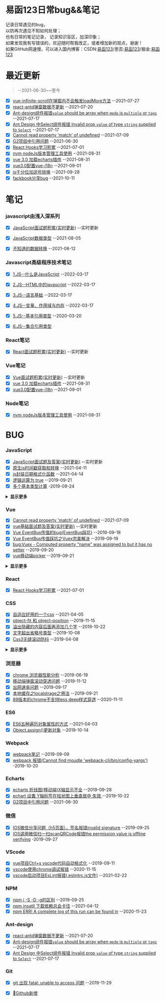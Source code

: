# 易函123日常bug&&笔记

记录日常遇见的bug，  
以防再次遇见不知如何处理；    
也有日常的笔记记录，
记录知识盲区，加深印象；  
如果发现我有写错误的，欢迎随时帮我改正，或者增加新的观点，谢谢！  
如果GitHub网速慢，可以进入国内博客：CSDN:[易函123](https://blog.csdn.net/qq_43485006)/思否:[易函123](https://segmentfault.com/u/yihan123)/掘金:[易函123](https://juejin.cn/user/3016715638158381)

# 最近更新

> --2021-06-30~~至今

- [x] [vue-infinite-scroll在弹窗内不会触发loadMore方法](https://github.com/yihan12/day-to-day/blob/master/202107/vue-infinite-scroll%E5%9C%A8%E5%BC%B9%E7%AA%97%E5%86%85%E4%B8%8D%E4%BC%9A%E8%A7%A6%E5%8F%91loadMore%E6%96%B9%E6%B3%95.md) --2021-07-27  
- [x] [react-antd弹窗数据不更新](https://github.com/yihan12/day-to-day) --2021-07-20  
- [x] [Ant-design组件报错`value` should be array when `mode` is `multiple` or `tags`](https://github.com/yihan12/day-to-day/blob/master/202107/Ant-design%E7%BB%84%E4%BB%B6%E6%8A%A5%E9%94%99%60value%60%20should%20be%20array%20when%20%60mode%60%20is%20%60multiple%60%20or%20%60tags%60.md) --2021-07-17
- [x] [Ant Design 中Select组件报错 Invalid prop `value` of type `string` supplied to `Select`](https://github.com/yihan12/day-to-day/blob/master/202107/Ant%20Design%20%E4%B8%ADSelect%E7%BB%84%E4%BB%B6%E6%8A%A5%E9%94%99%20Invalid%20prop%20%60value%60%20of%20type%20%60string%60%20supplied%20to%20%60Select%60.md) --2021-07-17  
- [x] [Cannot read property 'match' of undefined](https://github.com/yihan12/day-to-day/blob/master/202107/Cannot%20read%20property%20'match'%20of%20undefined.md) --2021-07-09  
- [x] [G2项目中引用问题](https://github.com/yihan12/day-to-day/blob/master/202106/G2%E9%A1%B9%E7%9B%AE%E4%B8%AD%E5%BC%95%E7%94%A8%E9%97%AE%E9%A2%98.md) --2021-06-30   
- [x] [React Hooks学习积累](https://github.com/yihan12/day-to-day/blob/master/202106/React%20Hooks%20%E5%AD%A6%E4%B9%A0%E7%A7%AF%E7%B4%AF.md) --2021-07-01  
- [x] [nvm nodeJs版本管理工具使用](https://github.com/yihan12/day-to-day/blob/master/202108/nvm%20nodeJs%E7%89%88%E6%9C%AC%E7%AE%A1%E7%90%86%E5%B7%A5%E5%85%B7%E4%BD%BF%E7%94%A8.md) --2021-08-31  
- [x] [vue 3.0 加载echarts插件](https://github.com/yihan12/day-to-day/blob/master/202108/vue%203.0%20%E5%8A%A0%E8%BD%BDecharts%E6%8F%92%E4%BB%B6.md) --2021-08-31  
- [x] [vue3.0配置vue-i18n](https://github.com/yihan12/day-to-day/blob/master/202109/vue3.0%E9%85%8D%E7%BD%AEvue-i18n.md) --2021-09-01  
- [x] [js千分位加逗号转换](https://github.com/yihan12/day-to-day/blob/master/202109/js%E5%8D%83%E4%BD%8D%E5%8A%A0%E9%80%97%E5%8F%B7%E8%BD%AC%E6%8D%A2.md) --2021-09-28  
- [x] [fackbook分享bug](https://github.com/yihan12/day-to-day/blob/master/202110/fackbook%E5%88%86%E4%BA%ABbug.md) --2021-10-11  

# 笔记  
### javascript由浅入深系列   

- [x] [JavaScript面试题积累(实时更新)](https://github.com/yihan12/day-to-day/blob/master/javascript%E7%94%B1%E6%B5%85%E5%85%A5%E6%B7%B1/JavaScript%E9%9D%A2%E8%AF%95.md) --实时更新   
- [x] [JavaScript数据类型](https://github.com/yihan12/day-to-day/blob/master/javascript%E7%94%B1%E6%B5%85%E5%85%A5%E6%B7%B1/JavaScript%E6%95%B0%E6%8D%AE%E7%B1%BB%E5%9E%8B.md) --2021-08-05  
- [x] [不知道的数据转换](https://github.com/yihan12/day-to-day/blob/master/javascript%E7%94%B1%E6%B5%85%E5%85%A5%E6%B7%B1/%E4%B8%8D%E7%9F%A5%E9%81%93%E7%9A%84%E6%95%B0%E6%8D%AE%E8%BD%AC%E6%8D%A2.md) --2021-08-12  



### Javascript高级程序技术笔记

- [x] [1.JS--什么是JavaScript](https://github.com/yihan12/day-to-day/blob/master/Javascript%E9%AB%98%E7%BA%A7%E7%A8%8B%E5%BA%8F%E8%AE%BE%E8%AE%A1%E8%AF%BB%E4%B9%A6%E7%AC%94%E8%AE%B0/1.JS--%E4%BB%80%E4%B9%88%E6%98%AFJavaScript.md)  --2022-03-17  

- [x] [2.JS--HTML中的javascript](https://github.com/yihan12/day-to-day/blob/master/Javascript%E9%AB%98%E7%BA%A7%E7%A8%8B%E5%BA%8F%E8%AE%BE%E8%AE%A1%E8%AF%BB%E4%B9%A6%E7%AC%94%E8%AE%B0/2.JS--HTML%E4%B8%AD%E7%9A%84JavaScript.md)  --2022-03-17  
- [x] [3.JS--语言基础](https://github.com/yihan12/day-to-day/blob/master/Javascript%E9%AB%98%E7%BA%A7%E7%A8%8B%E5%BA%8F%E8%AE%BE%E8%AE%A1%E8%AF%BB%E4%B9%A6%E7%AC%94%E8%AE%B0/3.JS--%E8%AF%AD%E8%A8%80%E5%9F%BA%E7%A1%80.md) --2022-03-17  
- [x] [4.JS--变量、作用域与内存](https://github.com/yihan12/day-to-day/blob/master/Javascript%E9%AB%98%E7%BA%A7%E7%A8%8B%E5%BA%8F%E8%AE%BE%E8%AE%A1%E8%AF%BB%E4%B9%A6%E7%AC%94%E8%AE%B0/4.JS--%E5%8F%98%E9%87%8F%E3%80%81%E4%BD%9C%E7%94%A8%E5%9F%9F%E3%80%81%E4%B8%8E%E5%86%85%E5%AD%98.md)   --2022-03-17   
- [x] [5.JS--基本引用类型](https://github.com/yihan12/day-to-day/blob/master/Javascript%E9%AB%98%E7%BA%A7%E7%A8%8B%E5%BA%8F%E8%AE%BE%E8%AE%A1%E8%AF%BB%E4%B9%A6%E7%AC%94%E8%AE%B0/5.JS--%E5%9F%BA%E6%9C%AC%E5%BC%95%E7%94%A8%E7%B1%BB%E5%9E%8B.md) --2020-03-20  
- [x] [6.JS--集合引用类型]()

### React笔记  

- [x] [React面试题积累(实时更新)](https://github.com/yihan12/day-to-day/blob/master/React%E8%AF%BB%E4%B9%A6%E7%AC%94%E8%AE%B0/%E9%9D%A2%E8%AF%95%E9%A2%98%E7%A7%AF%E7%B4%AF.md) --实时更新  

### Vue笔记  

- [x] [Vue面试题积累(实时更新)](https://github.com/yihan12/day-to-day/blob/master/Vue%E8%AF%BB%E4%B9%A6%E7%AC%94%E8%AE%B0/%E9%9D%A2%E8%AF%95%E9%A2%98%E7%A7%AF%E7%B4%AF.md) --实时更新  
- [x] [vue 3.0 加载echarts插件](https://github.com/yihan12/day-to-day/blob/master/202108/vue%203.0%20%E5%8A%A0%E8%BD%BDecharts%E6%8F%92%E4%BB%B6.md) --2021-08-31  
- [x] [vue3.0配置vue-i18n](https://github.com/yihan12/day-to-day/blob/master/202109/vue3.0%E9%85%8D%E7%BD%AEvue-i18n.md) --2021-09-01  

### Node笔记  

- [x] [nvm nodeJs版本管理工具使用](https://github.com/yihan12/day-to-day/blob/master/202108/nvm%20nodeJs%E7%89%88%E6%9C%AC%E7%AE%A1%E7%90%86%E5%B7%A5%E5%85%B7%E4%BD%BF%E7%94%A8.md) --2021-08-31  

# BUG  
### JavaScript   
- [x] [JavaScript面试题及答案(实时更新)](https://github.com/yihan12/day-to-day/blob/master/202101/JavaScript%E9%9D%A2%E8%AF%95%E9%A2%98%E5%8F%8A%E7%AD%94%E6%A1%88%EF%BC%88%E6%8C%81%E7%BB%AD%E6%9B%B4%E6%96%B0%EF%BC%89.md) --实时更新
- [x] [原生js时间戳获取和转换](https://github.com/yihan12/day-to-day/blob/master/202104/%E5%8E%9F%E7%94%9Fjs%E6%97%B6%E9%97%B4%E6%88%B3%E8%8E%B7%E5%8F%96%E5%92%8C%E8%BD%AC%E6%8D%A2.md)  --2021-04-11   
- [x] [js封装日期格式化函数](https://github.com/yihan12/day-to-day/blob/master/202104/js%E5%B0%81%E8%A3%85%E6%97%A5%E6%9C%9F%E6%A0%BC%E5%BC%8F%E5%8C%96%E5%87%BD%E6%95%B0.md) --2021-04-14   
- [x] [逻辑运算为 true](https://github.com/yihan12/day-to-day/blob/master/202009/%E9%80%BB%E8%BE%91%E8%BF%90%E7%AE%97%E4%B8%BAtrue.md)  --2019-09-21  
- [x] [多个基本类型计算](https://github.com/yihan12/day-to-day/blob/master/202009/%E5%A4%9A%E4%B8%AA%E5%9F%BA%E6%9C%AC%E7%B1%BB%E5%9E%8B%E8%AE%A1%E7%AE%97.md) -2019-09-24  
<details><summary><b>显示更多</b></summary>

- [x] [null和undefined的区别](https://github.com/yihan12/day-to-day/blob/master/202009/null%E5%92%8Cundefined%E7%9A%84%E5%8C%BA%E5%88%AB.md) --2020-09-10  
- [x] [a++和++a的区别](https://github.com/yihan12/day-to-day/blob/master/202009/a++%E5%92%8C++a%E7%9A%84%E5%8C%BA%E5%88%AB.md) --2019-09-27  
- [x] [字符串string创建,方法](https://github.com/yihan12/day-to-day/blob/master/202010/%E5%AD%97%E7%AC%A6%E4%B8%B2string%E5%88%9B%E5%BB%BA,%E6%96%B9%E6%B3%95.md) --2010-10-14  
- [x] [js图片压缩推荐](https://github.com/yihan12/day-to-day/blob/master/202010/js%E5%9B%BE%E7%89%87%E5%8E%8B%E7%BC%A9%E6%8E%A8%E8%8D%90.md) -2019-10-15  
- [x] [Js去除字符串中的中括号](https://github.com/yihan12/day-to-day/blob/master/202011/Js%E5%8E%BB%E9%99%A4%E5%AD%97%E7%AC%A6%E4%B8%B2%E4%B8%AD%E7%9A%84%E4%B8%AD%E6%8B%AC%E5%8F%B7.md) --2010-10-12  
- [x] [js判断文件名是否合法](https://github.com/yihan12/day-to-day/blob/master/202011/js%E5%88%A4%E6%96%AD%E6%96%87%E4%BB%B6%E5%90%8D%E6%98%AF%E5%90%A6%E5%90%88%E6%B3%95.md) -2020-11-14  
- [x] [前端利用XMLHttpRequest读取本地文本文件](https://github.com/yihan12/day-to-day/blob/master/202103/%E5%89%8D%E7%AB%AF%E5%88%A9%E7%94%A8XMLHttpRequest%E8%AF%BB%E5%8F%96%E6%9C%AC%E5%9C%B0%E6%96%87%E6%9C%AC%E6%96%87%E4%BB%B6.md) --2010-12-23  
- [x] [词法作用域和动态作用域](https://github.com/yihan12/day-to-day/blob/master/202101/%E8%AF%8D%E6%B3%95%E4%BD%9C%E7%94%A8%E5%9F%9F%E5%92%8C%E5%8A%A8%E6%80%81%E4%BD%9C%E7%94%A8%E5%9F%9F.md) --2021-01-08  
- [x] [lodash防抖](https://github.com/yihan12/day-to-day/blob/master/202101/lodash%E9%98%B2%E6%8A%96.md) --2021-01-12  
- [x] [reduce 一知半解(一):根据id合并两个数组](https://github.com/yihan12/day-to-day/blob/master/202012/reduce%20%E4%B8%80%E7%9F%A5%E5%8D%8A%E8%A7%A3(%E4%B8%80):%E6%A0%B9%E6%8D%AEid%E5%90%88%E5%B9%B6%E4%B8%A4%E4%B8%AA%E6%95%B0%E7%BB%84%20.md) --2020-12-17  
- [x] [js格式化json字符串和json对象](https://github.com/yihan12/day-to-day/blob/master/202012/js%E6%A0%BC%E5%BC%8F%E5%8C%96json%E5%AD%97%E7%AC%A6%E4%B8%B2%E5%92%8Cjson%E5%AF%B9%E8%B1%A1.md)  --2020-12-16  
- [x] [原型与原型链一知半解](https://github.com/yihan12/day-to-day/blob/master/202012/%E5%8E%9F%E5%9E%8B%E4%B8%8E%E5%8E%9F%E5%9E%8B%E9%93%BE%E4%B8%80%E7%9F%A5%E5%8D%8A%E8%A7%A3.md)  --2020-12-15  
- [x] [element-ui的input设置小于15的正整数](https://github.com/yihan12/day-to-day/blob/master/202012/element-ui%E7%9A%84input%E8%AE%BE%E7%BD%AE%E5%B0%8F%E4%BA%8E15%E7%9A%84%E6%AD%A3%E6%95%B4%E6%95%B0.md) --2020-12-12  
- [x] [普通下载 && Vue文件图片下载处理](https://github.com/yihan12/day-to-day/blob/master/202011/%E6%99%AE%E9%80%9A%E4%B8%8B%E8%BD%BD%20%26%26%20Vue%E6%96%87%E4%BB%B6%E5%9B%BE%E7%89%87%E4%B8%8B%E8%BD%BD%E5%A4%84%E7%90%86.md) --2020-12-28  
- [x] [js千分位加逗号转换](https://github.com/yihan12/day-to-day/blob/master/202109/js%E5%8D%83%E5%88%86%E4%BD%8D%E5%8A%A0%E9%80%97%E5%8F%B7%E8%BD%AC%E6%8D%A2.md) --2021-09-28   
- [x] [fackbook分享bug](https://github.com/yihan12/day-to-day/blob/master/202110/fackbook%E5%88%86%E4%BA%ABbug.md) --2021-10-11   
  </details> 
  

### Vue  

- [x] [Cannot read property 'match' of undefined](https://github.com/yihan12/day-to-day/blob/master/202107/Cannot%20read%20property%20'match'%20of%20undefined.md) --2021-07-09  
- [x] [vue基础面试题及答案(实时更新)](https://github.com/yihan12/day-to-day/blob/master/202101/vue%E5%9F%BA%E7%A1%80%E9%9D%A2%E8%AF%95%E9%A2%98%E5%8F%8A%E7%AD%94%E6%A1%88(%E6%8C%81%E7%BB%AD%E6%9B%B4%E6%96%B0).md) --实时更新
- [x] [Vue EventBus传值的bug(EventBus踩坑)](https://github.com/yihan12/day-to-day/blob/master/202009/Vue%20%20EventBus%E4%BC%A0%E5%80%BC%E7%9A%84bug(EventBus%E8%B8%A9%E5%9D%91).md) --2019-09-18  
- [x] [Vue EventBus传值踩坑之Vuex完美解决](https://github.com/yihan12/day-to-day/blob/master/202009/Vue%20EventBus%E4%BC%A0%E5%80%BC%E8%B8%A9%E5%9D%91%E4%B9%8BVuex%E5%AE%8C%E7%BE%8E%E8%A7%A3%E5%86%B3.md) --2019-09-19  
- [x] [bug:Vuex - Computed property “name” was assigned to but it has no setter](https://github.com/yihan12/day-to-day/blob/master/202009/bug:Vuex.md) --2019-09-20  
- [x] [vue移动端picker](https://github.com/yihan12/day-to-day/blob/master/202009/vue%E7%A7%BB%E5%8A%A8%E7%AB%AFpicker.md) --2019-09-21  
<details><summary><b>显示更多</b></summary>

- [x] [vue+element 列表的后台数据更新了,但前端视图未更新](https://github.com/yihan12/day-to-day/blob/master/202010/vue%2Belement%20%E5%88%97%E8%A1%A8%E7%9A%84%E5%90%8E%E5%8F%B0%E6%95%B0%E6%8D%AE%E6%9B%B4%E6%96%B0%E4%BA%86%2C%E4%BD%86%E5%89%8D%E7%AB%AF%E8%A7%86%E5%9B%BE%E6%9C%AA%E6%9B%B4%E6%96%B0.md) --2019-10-11  
- [x] [Vue自定义组件Props中接收数组](https://github.com/yihan12/day-to-day/blob/master/202010/Vue%E8%87%AA%E5%AE%9A%E4%B9%89%E7%BB%84%E4%BB%B6Props%E4%B8%AD%E6%8E%A5%E6%94%B6%E6%95%B0%E7%BB%84.md) --2019-10-12  
- [x] [vue两data参数等于res.detail,更新一参数另一参数跟着改变](https://github.com/yihan12/day-to-day/blob/master/202010/vue%E4%B8%A4data%E5%8F%82%E6%95%B0%E7%AD%89%E4%BA%8Eres.detail%2C%E6%9B%B4%E6%96%B0%E4%B8%80%E5%8F%82%E6%95%B0%E5%8F%A6%E4%B8%80%E5%8F%82%E6%95%B0%E8%B7%9F%E7%9D%80%E6%94%B9%E5%8F%98.md) --2019-10-24  
- [x] [Vue+element tree使用，当弹窗关闭时，this.$refs.tree.setCheckedKeys([])不能清空选中](https://github.com/yihan12/day-to-day/blob/master/202101/Vue+element%20tree%E4%BD%BF%E7%94%A8%EF%BC%8C%E5%BD%93%E5%BC%B9%E7%AA%97%E5%85%B3%E9%97%AD%E6%97%B6%EF%BC%8Cthis.$refs.tree.setCheckedKeys(%5B%5D)%E4%B8%8D%E8%83%BD%E6%B8%85%E7%A9%BA%E9%80%89%E4%B8%AD.md) --2020-11-23  
- [x] [Vue面试题之vue实现MVVM数据绑定](https://github.com/yihan12/day-to-day/blob/master/202101/Vue%E9%9D%A2%E8%AF%95%E9%A2%98%E4%B9%8Bvue%E5%AE%9E%E7%8E%B0MVVM%E6%95%B0%E6%8D%AE%E7%BB%91%E5%AE%9A.md) -2020-11-19  
- [x] [vue 父子组件传数组eslint报错(Type of the default value for 'arrNew' prop must be a function)](https://github.com/yihan12/day-to-day/blob/master/202101/vue%20%E7%88%B6%E5%AD%90%E7%BB%84%E4%BB%B6%E4%BC%A0%E6%95%B0%E7%BB%84eslint%E6%8A%A5%E9%94%99(Type%20of%20the%20default%20value%20for%20'arrNew'%20prop%20must%20be%20a%20function).md) --2021-02-18  
- [x] [element如果Button被Disable了，如何显示Tooltip](https://github.com/yihan12/day-to-day/blob/master/202101/element%E5%A6%82%E6%9E%9CButton%E8%A2%ABDisable%E4%BA%86%EF%BC%8C%E5%A6%82%E4%BD%95%E6%98%BE%E7%A4%BATooltip.md) --2021-01-16  

</details>

### React  
- [x] [React Hooks学习积累](https://github.com/yihan12/day-to-day/blob/master/202106/React%20Hooks%20%E5%AD%A6%E4%B9%A0%E7%A7%AF%E7%B4%AF.md) --2021-07-01  
  
### CSS    
- [x] [自适应好用的一个css](https://github.com/yihan12/day-to-day/blob/master/202104/%E8%87%AA%E9%80%82%E5%BA%94%E5%A5%BD%E7%94%A8%E7%9A%84%E4%B8%80%E4%B8%AAcss.md)  --2021-04-05  
- [x] [object-fit 和 object-position](https://github.com/yihan12/day-to-day/blob/master/202009/object-fit%E5%92%8Cobject-position.md) --2019-11-15    
- [x] [溢出隐藏的内容后面再添加几个字](https://github.com/yihan12/day-to-day/blob/master/202009/%E6%BA%A2%E5%87%BA%E9%9A%90%E8%97%8F%E7%9A%84%E5%86%85%E5%AE%B9%E5%90%8E%E9%9D%A2%E5%86%8D%E6%B7%BB%E5%8A%A0%E5%87%A0%E4%B8%AA%E5%AD%97.md) --2019-10-22  
- [x] [文字超出省略号类型](https://github.com/yihan12/day-to-day/blob/master/202009/%E6%96%87%E5%AD%97%E8%B6%85%E5%87%BA%E7%9C%81%E7%95%A5%E5%8F%B7%E7%B1%BB%E5%9E%8B.md) --2019-10-08  
- [x] [Css3无缝滚动防抖](https://github.com/yihan12/day-to-day/blob/master/202009/Css3%E6%97%A0%E7%BC%9D%E6%BB%9A%E5%8A%A8%E9%98%B2%E6%8A%96.md) --2019-04-08  
<details><summary><b>显示更多</b></summary>

- [x] [css隐藏滚动条](https://github.com/yihan12/day-to-day/blob/master/202010/css%E9%9A%90%E8%97%8F%E6%BB%9A%E5%8A%A8%E6%9D%A1.md)  --2019-04-10  
- [x] [日常页码样式问题](https://github.com/yihan12/day-to-day/blob/master/202011/%E6%97%A5%E5%B8%B8%E9%A1%B5%E7%A0%81%E6%A0%B7%E5%BC%8F%E9%97%AE%E9%A2%98.md) --2020-11-03  
- [x] [三大样式穿透](https://github.com/yihan12/day-to-day/blob/master/202103/%E4%B8%89%E5%A4%A7%E6%A0%B7%E5%BC%8F%E7%A9%BF%E9%80%8F.md) --2020-11-15  
- [x] [textarea去除右下角默认样式](https://github.com/yihan12/day-to-day/blob/master/202012/textarea%E5%8E%BB%E9%99%A4%E5%8F%B3%E4%B8%8B%E8%A7%92%E9%BB%98%E8%AE%A4%E6%A0%B7%E5%BC%8F.md)  --2020-12-26  
- [x] [css禁止点击事件](https://github.com/yihan12/day-to-day/blob/master/202011/css%E7%A6%81%E6%AD%A2%E7%82%B9%E5%87%BB%E4%BA%8B%E4%BB%B6.md)  --2020-12-27  

</details>

### 浏览器    
- [x] [chrome 浏览器性能分析](https://github.com/yihan12/day-to-day/blob/master/202009/chrome%E6%B5%8F%E8%A7%88%E5%99%A8%E6%80%A7%E8%83%BD%E5%88%86%E6%9E%90.md) --2019-06-19  
- [x] [移动端弹窗滚动穿透问题](https://github.com/yihan12/day-to-day/blob/master/202009/%E7%A7%BB%E5%8A%A8%E7%AB%AF%E5%BC%B9%E7%AA%97%E6%BB%9A%E5%8A%A8%E7%A9%BF%E9%80%8F%E9%97%AE%E9%A2%98.md) --2019-11-12  
- [x] [出网速率问题](https://github.com/yihan12/day-to-day/edit/master/202009/%E5%87%BA%E7%BD%91%E9%80%9F%E7%8E%87%E9%97%AE%E9%A2%98.md) --2019-09-17   
- [x] [本地缓存之localstrage之用法](https://github.com/yihan12/day-to-day/blob/master/202009/%E6%9C%AC%E5%9C%B0%E7%BC%93%E5%AD%98%E4%B9%8Blocalstrage%E4%B9%8B%E7%94%A8%E6%B3%95.md) --2019-09-21  
- [x] [89版本的chrome不支持less deep样式穿透](https://github.com/yihan12/day-to-day/blob/master/202103/89%E7%89%88%E6%9C%AC%E7%9A%84chrome%E4%B8%8D%E6%94%AF%E6%8C%81less%20deep%E6%A0%B7%E5%BC%8F%E7%A9%BF%E9%80%8F.md) --2020-11-11  

### ES6  
- [x] [ES6五种遍历对象属性的方式](https://github.com/yihan12/day-to-day/blob/master/202104/ES6%E4%BA%94%E7%A7%8D%E9%81%8D%E5%8E%86%E5%AF%B9%E8%B1%A1%E5%B1%9E%E6%80%A7%E7%9A%84%E6%96%B9%E5%BC%8F.md) --2021-04-03   
- [x] [Object.assign()更新对象](https://github.com/yihan12/day-to-day/blob/master/202010/Object.assign()%E6%9B%B4%E6%96%B0%E5%AF%B9%E8%B1%A1.md) --2019-10-14  

### Webpack   
- [x] [webpack笔记](https://github.com/yihan12/day-to-day/blob/master/202009/webpack%E7%AC%94%E8%AE%B0.md) --2019-09-09   
- [x] [webpack 报错(Cannot find moudle 'webpack-cli/bin/config-yargs')](https://github.com/yihan12/day-to-day/blob/master/202010/webpack%20%E6%8A%A5%E9%94%99(Cannot%20find%20moudle%20'webpack-cli%5Cbin%5Cconfig-yargs').md) -2019-10-20  

### Echarts   
- [x] [echarts 折线图(移动端)X轴显示不全](https://github.com/yihan12/day-to-day/blob/master/202009/echarts%20%E6%8A%98%E7%BA%BF%E5%9B%BE(%E7%A7%BB%E5%8A%A8%E7%AB%AF)X%E8%BD%B4%E6%98%BE%E7%A4%BA%E4%B8%8D%E5%85%A8.md) --2019-09-28   
- [x] [echart 设置 Y轴标签在柱状图上垂直居中 失效
](https://github.com/yihan12/day-to-day/blob/master/202010/echart%20%E8%AE%BE%E7%BD%AE%20Y%E8%BD%B4%E6%A0%87%E7%AD%BE%E5%9C%A8%E6%9F%B1%E7%8A%B6%E5%9B%BE%E4%B8%8A%E5%9E%82%E7%9B%B4%E5%B1%85%E4%B8%AD%20%E5%A4%B1%E6%95%88.md) --2019-10-22  
- [x] [G2项目中引用问题](https://github.com/yihan12/day-to-day/blob/master/202106/G2%E9%A1%B9%E7%9B%AE%E4%B8%AD%E5%BC%95%E7%94%A8%E9%97%AE%E9%A2%98.md) --2021-06-30   

### 微信   
- [x] [IOS微信分享问题（h5页面），签名报错invalid signature](https://github.com/yihan12/day-to-day/blob/master/202009/IOS%E5%BE%AE%E4%BF%A1%E5%88%86%E4%BA%AB%E9%97%AE%E9%A2%98%EF%BC%88h5%E9%A1%B5%E9%9D%A2%EF%BC%89%EF%BC%8C%E7%AD%BE%E5%90%8D%E6%8A%A5%E9%94%99invalid%20signature.md) --2019-09-25  
- [x] [IOS调用微信扫一扫scanQRCode报错the permission value is offline verifying](https://github.com/yihan12/day-to-day/blob/master/202009/IOS%E8%B0%83%E7%94%A8%E5%BE%AE%E4%BF%A1%E6%89%AB%E4%B8%80%E6%89%ABscanQRCode%E6%8A%A5%E9%94%99the%20permission%20value%20is%20offline%20verifying.md) -2019-09-27  

### VScode  
- [x] [vue项目Ctrl+s vscode代码自动格式化](https://github.com/yihan12/day-to-day/blob/master/202009/vue%E9%A1%B9%E7%9B%AECtrl%2Bs%20vscode%E4%BB%A3%E7%A0%81%E8%87%AA%E5%8A%A8%E6%A0%BC%E5%BC%8F%E5%8C%96.md) --2019-09-11   
- [x] [vscode使用chrome调试报错](https://github.com/yihan12/day-to-day/blob/master/202103/vscode%E4%BD%BF%E7%94%A8chrome%E8%B0%83%E8%AF%95%E6%8A%A5%E9%94%99.md) --2020-11-15  
- [x] [vscode启动项目EsLint报错(.eslintrc.js文件)](https://github.com/yihan12/day-to-day/blob/master/202102/vscode%E5%90%AF%E5%8A%A8%E9%A1%B9%E7%9B%AEEsLint%E6%8A%A5%E9%94%99(.eslintrc.js%E6%96%87%E4%BB%B6).md) --2021-02-22  

### NPM  
- [x] [npm i -S -D -g的区别](https://github.com/yihan12/day-to-day/blob/master/202009/npm%20i%20-S%20-D%20-g%E7%9A%84%E5%8C%BA%E5%88%AB.md) --2019-09-25  
- [x] [npm insatll 下载依赖总会卡住](https://github.com/yihan12/day-to-day/blob/master/202102/npm%20insatll%20%E4%B8%8B%E8%BD%BD%E4%BE%9D%E8%B5%96%E6%80%BB%E4%BC%9A%E5%8D%A1%E4%BD%8F.md) --2021-04-12  
- [x] [npm ERR! A complete log of this run can be found in](https://github.com/yihan12/day-to-day/blob/master/202101/npm%20ERR!%20A%20complete%20log%20of%20this%20run%20can%20be%20found%20in.md) --2020-11-23  

### Ant-design  
- [x] [react-antd弹窗数据不更新](https://github.com/yihan12/day-to-day) --2021-07-20  
- [x] [Ant-design组件报错`value` should be array when `mode` is `multiple` or `tags`](https://github.com/yihan12/day-to-day/blob/master/202107/Ant-design%E7%BB%84%E4%BB%B6%E6%8A%A5%E9%94%99%60value%60%20should%20be%20array%20when%20%60mode%60%20is%20%60multiple%60%20or%20%60tags%60.md) --2021-07-17
- [x] [Ant Design 中Select组件报错 Invalid prop `value` of type `string` supplied to `Select`](https://github.com/yihan12/day-to-day/blob/master/202107/Ant%20Design%20%E4%B8%ADSelect%E7%BB%84%E4%BB%B6%E6%8A%A5%E9%94%99%20Invalid%20prop%20%60value%60%20of%20type%20%60string%60%20supplied%20to%20%60Select%60.md) --2021-07-17  

### Git   
- [x] [git 出现 fatal: unable to access 问题](https://github.com/yihan12/day-to-day/blob/master/202010/git%20%E5%87%BA%E7%8E%B0%20fatal:%20unable%20to%20access%20%E9%97%AE%E9%A2%98.md) --2019-11-29  
- [x] [Github新增](http://)

